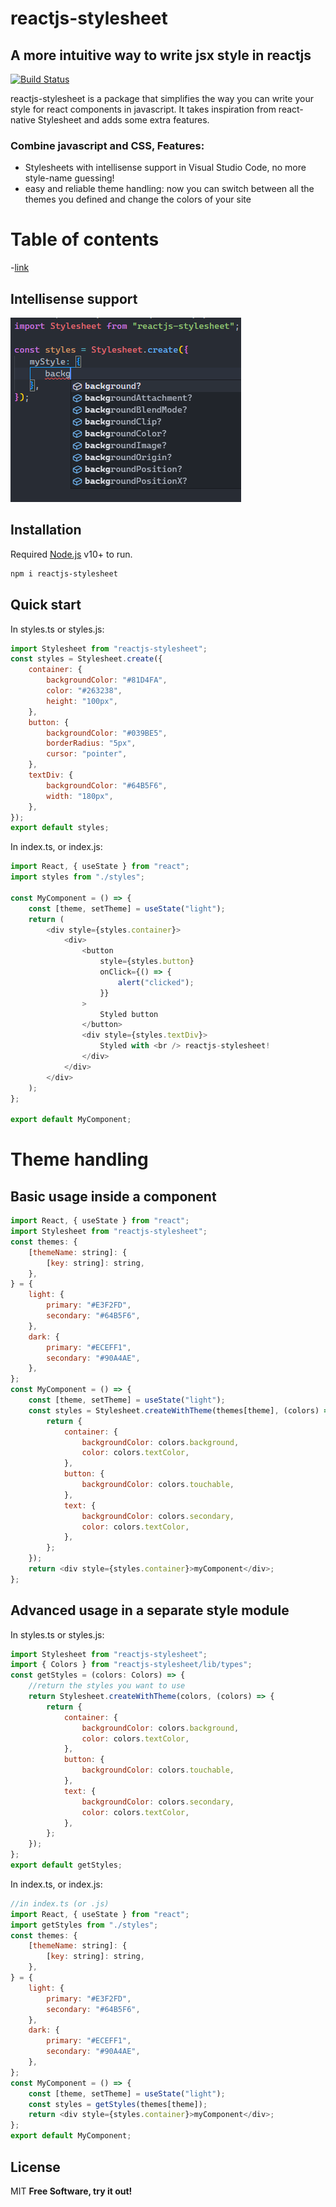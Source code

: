 # reactjs-stylesheet

## A more intuitive way to write jsx style in reactjs

[![Build Status](https://travis-ci.org/joemccann/dillinger.svg?branch=master)](https://travis-ci.org/joemccann/dillinger)

reactjs-stylesheet is a package that simplifies the way you can write your style for react components in javascript. It takes inspiration from react-native Stylesheet and adds some extra features.

### Combine javascript and CSS, Features:

- Stylesheets with intellisense support in Visual Studio Code, no more style-name guessing!
- easy and reliable theme handling: now you can switch between all the themes you defined and change the colors of your site

# Table of contents

-[link](/readme#Installation)

## Intellisense support

![Intellisense support image](intellisenseSupport.png)

## Installation

Required [Node.js](https://nodejs.org/) v10+ to run.

```sh
npm i reactjs-stylesheet
```

## Quick start

In styles.ts or styles.js:

```js
import Stylesheet from "reactjs-stylesheet";
const styles = Stylesheet.create({
	container: {
		backgroundColor: "#81D4FA",
		color: "#263238",
		height: "100px",
	},
	button: {
		backgroundColor: "#039BE5",
		borderRadius: "5px",
		cursor: "pointer",
	},
	textDiv: {
		backgroundColor: "#64B5F6",
		width: "180px",
	},
});
export default styles;
```

In index.ts, or index.js:

```js
import React, { useState } from "react";
import styles from "./styles";

const MyComponent = () => {
	const [theme, setTheme] = useState("light");
	return (
		<div style={styles.container}>
			<div>
				<button
					style={styles.button}
					onClick={() => {
						alert("clicked");
					}}
				>
					Styled button
				</button>
				<div style={styles.textDiv}>
					Styled with <br /> reactjs-stylesheet!
				</div>
			</div>
		</div>
	);
};

export default MyComponent;
```

# Theme handling

## Basic usage inside a component

```js
import React, { useState } from "react";
import Stylesheet from "reactjs-stylesheet";
const themes: {
	[themeName: string]: {
		[key: string]: string,
	},
} = {
	light: {
		primary: "#E3F2FD",
		secondary: "#64B5F6",
	},
	dark: {
		primary: "#ECEFF1",
		secondary: "#90A4AE",
	},
};
const MyComponent = () => {
	const [theme, setTheme] = useState("light");
	const styles = Stylesheet.createWithTheme(themes[theme], (colors) => {
		return {
			container: {
				backgroundColor: colors.background,
				color: colors.textColor,
			},
			button: {
				backgroundColor: colors.touchable,
			},
			text: {
				backgroundColor: colors.secondary,
				color: colors.textColor,
			},
		};
	});
	return <div style={styles.container}>myComponent</div>;
};
```

## Advanced usage in a separate style module

In styles.ts or styles.js:

```js
import Stylesheet from "reactjs-stylesheet";
import { Colors } from "reactjs-stylesheet/lib/types";
const getStyles = (colors: Colors) => {
	//return the styles you want to use
	return Stylesheet.createWithTheme(colors, (colors) => {
		return {
			container: {
				backgroundColor: colors.background,
				color: colors.textColor,
			},
			button: {
				backgroundColor: colors.touchable,
			},
			text: {
				backgroundColor: colors.secondary,
				color: colors.textColor,
			},
		};
	});
};
export default getStyles;
```

In index.ts, or index.js:

```js
//in index.ts (or .js)
import React, { useState } from "react";
import getStyles from "./styles";
const themes: {
	[themeName: string]: {
		[key: string]: string,
	},
} = {
	light: {
		primary: "#E3F2FD",
		secondary: "#64B5F6",
	},
	dark: {
		primary: "#ECEFF1",
		secondary: "#90A4AE",
	},
};
const MyComponent = () => {
	const [theme, setTheme] = useState("light");
	const styles = getStyles(themes[theme]);
	return <div style={styles.container}>myComponent</div>;
};
export default MyComponent;
```

## License

MIT
**Free Software, try it out!**
